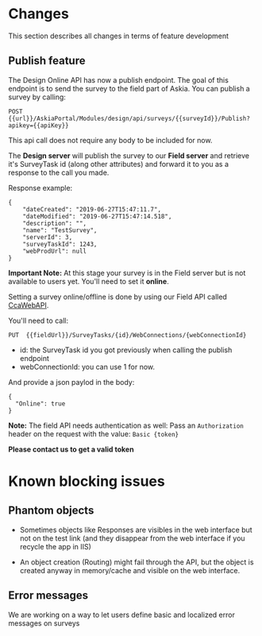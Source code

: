 # Changes
This section describes all changes in terms of feature development

## Publish feature

The Design Online API has now a publish endpoint. The goal of this endpoint is to send the survey to the field part of Askia.
You can publish a survey by calling:
```
POST {{url}}/AskiaPortal/Modules/design/api/surveys/{{surveyId}}/Publish?apikey={{apiKey}}
```

This api call does not require any body to be included for now.

The **Design server** will publish the survey to our **Field server** and retrieve it's SurveyTask id (along other attributes) and forward it to you as a response to the call you made.


Response example:
```
{
    "dateCreated": "2019-06-27T15:47:11.7",
    "dateModified": "2019-06-27T15:47:14.518",
    "description": "",
    "name": "TestSurvey",
    "serverId": 3,
    "surveyTaskId": 1243,
    "webProdUrl": null
}
```


**Important Note:**
At this stage your survey is in the Field server but is not available to users yet. You'll need to set it **online**.

Setting a survey online/offline is done by using our Field API called [CcaWebAPI](http://10.0.51.62/ccawebapi).

You'll need to call:
```
PUT  {{fieldUrl}}/SurveyTasks/{id}/WebConnections/{webConnectionId}
```
- id: the SurveyTask id you got previously when calling the publish endpoint
- webConnectionId: you can use 1 for now.

And provide a json paylod in the body:
```
{
  "Online": true
}
```

**Note:**  The field API needs authentication as well:
Pass an `Authorization` header on the request with the value: `Basic {token}`

**Please contact us to get a valid token**


# Known blocking issues

## Phantom objects
 - Sometimes objects like Responses are visibles in the web interface but not on the test link (and they disappear from the web interface if you recycle the app in IIS)

 - An object creation (Routing) might fail through the API, but the object is created anyway in memory/cache and visible on the web interface.

## Error messages
We are working on a way to let users define basic and localized error messages on surveys
